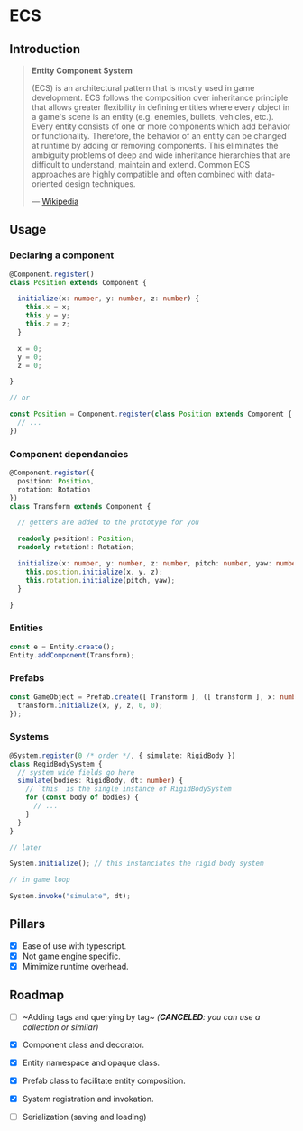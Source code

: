 # ECS

## Introduction

> **Entity Component System**
>
> (ECS) is an architectural pattern that is mostly used in game development. ECS follows the composition over inheritance principle that allows greater flexibility in defining entities where every object in a game's scene is an entity (e.g. enemies, bullets, vehicles, etc.). Every entity consists of one or more components which add behavior or functionality. Therefore, the behavior of an entity can be changed at runtime by adding or removing components. This eliminates the ambiguity problems of deep and wide inheritance hierarchies that are difficult to understand, maintain and extend. Common ECS approaches are highly compatible and often combined with data-oriented design techniques.
>
> &mdash; [Wikipedia](https://en.wikipedia.org/wiki/Entity_component_system)

## Usage

### Declaring a component

```ts
@Component.register()
class Position extends Component {

  initialize(x: number, y: number, z: number) {
    this.x = x;
    this.y = y;
    this.z = z;
  }

  x = 0;
  y = 0;
  z = 0;

}

// or

const Position = Component.register(class Position extends Component {
  // ...
})
```

### Component dependancies

```ts
@Component.register({
  position: Position,
  rotation: Rotation
})
class Transform extends Component {

  // getters are added to the prototype for you

  readonly position!: Position;
  readonly rotation!: Rotation;

  initialize(x: number, y: number, z: number, pitch: number, yaw: number) {
    this.position.initialize(x, y, z);
    this.rotation.initialize(pitch, yaw);
  }

}
```

### Entities

```ts
const e = Entity.create();
Entity.addComponent(Transform);
```

### Prefabs

```ts
const GameObject = Prefab.create([ Transform ], ([ transform ], x: number, y: number, z: number) => {
  transform.initialize(x, y, z, 0, 0);
});
```

### Systems

```ts
@System.register(0 /* order */, { simulate: RigidBody })
class RegidBodySystem {
  // system wide fields go here
  simulate(bodies: RigidBody, dt: number) {
    // `this` is the single instance of RigidBodySystem
    for (const body of bodies) {
      // ...
    }
  }
}

// later

System.initialize(); // this instanciates the rigid body system

// in game loop

System.invoke("simulate", dt);
```

## Pillars

- [x] Ease of use with typescript.
- [x] Not game engine specific.
- [x] Mimimize runtime overhead.

## Roadmap

- [ ] ~Adding tags and querying by tag~ *(**CANCELED**: you can use a collection or similar)*
- [x] Component class and decorator.
- [x] Entity namespace and opaque class.
- [x] Prefab class to facilitate entity composition.
- [x] System registration and invokation.
- [ ] Serialization (saving and loading)

